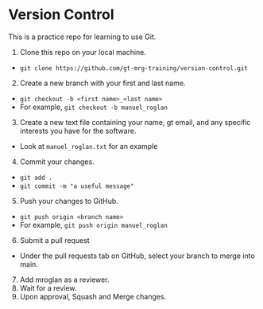 # Version Control

This is a practice repo for learning to use Git.

1. Clone this repo on your local machine.
- `git clone https://github.com/gt-mrg-training/version-control.git`
2. Create a new branch with your first and last name.
- `git checkout -b <first name>_<last name>`
- For example, `git checkout -b manuel_roglan`
3. Create a new text file containing your name, gt email, and any specific interests you have for the software.
- Look at `manuel_roglan.txt` for an example
4. Commit your changes.
- `git add .`
- `git commit -m "a useful message"`
5. Push your changes to GitHub.
- `git push origin <branch name>`
- For example, `git push origin manuel_roglan`
6. Submit a pull request
- Under the pull requests tab on GitHub, select your branch to merge into main.
7. Add mroglan as a reviewer.
8. Wait for a review.
9. Upon approval, Squash and Merge changes.
